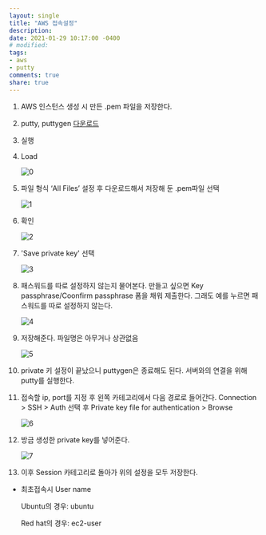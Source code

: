 ```yaml
---
layout: single
title: "AWS 접속설정"
description:
date: 2021-01-29 10:17:00 -0400
# modified: 
tags:
- aws
- putty
comments: true
share: true
---
```


1. AWS 인스턴스 생성 시 만든 .pem 파일을 저장한다.

2. putty, puttygen [다운로드](https://www.puttygen.com/download-puttyputtygen )

3. 실행

4. Load
   
   ![0](https://s01va.github.io/assets/images/2021-01-28-AWS-access-setting/0.png)
   
5. 파일 형식 ‘All Files’ 설정 후 다운로드해서 저장해 둔 .pem파일 선택

   ![1](https://s01va.github.io/assets/images/2021-01-28-AWS-access-setting/1.png)
   

6. 확인

   ![2](https://s01va.github.io/assets/images/2021-01-28-AWS-access-setting/2.png)
   

7. 'Save private key' 선택

   ![3](https://s01va.github.io/assets/images/2021-01-28-AWS-access-setting/3.png)
   

8. 패스워드를 따로 설정하지 않는지 물어본다.
   만들고 싶으면 Key passphrase/Coonfirm passphrase 폼을 채워 제출한다.
   그래도 예를 누르면 패스워드를 따로 설정하지 않는다.

   ![4](https://s01va.github.io/assets/images/2021-01-28-AWS-access-setting/4.png)
   

9. 저장해준다. 파일명은 아무거나 상관없음

   ![5](https://s01va.github.io/assets/images/2021-01-28-AWS-access-setting/5.png)
   

10. private 키 설정이 끝났으니 puttygen은 종료해도 된다.
    서버와의 연결을 위해 putty를 실행한다.

11. 접속할 ip, port를 지정 후 왼쪽 카테고리에서 다음 경로로 들어간다.
    Connection > SSH > Auth 선택 후 Private key file for authentication > Browse

    ![6](https://s01va.github.io/assets/images/2021-01-28-AWS-access-setting/6.png)
    

12. 방금 생성한 private key를 넣어준다.

    ![7](https://s01va.github.io/assets/images/2021-01-28-AWS-access-setting/7.png)
    

13. 이후 Session 카테고리로 돌아가 위의 설정을 모두 저장한다.



- 최초접속시 User name
  
  Ubuntu의 경우: ubuntu
  
  Red hat의 경우: ec2-user



